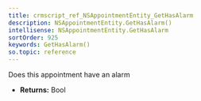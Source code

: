 ```yaml
---
title: crmscript_ref_NSAppointmentEntity_GetHasAlarm
description: NSAppointmentEntity.GetHasAlarm()
intellisense: NSAppointmentEntity.GetHasAlarm
sortOrder: 925
keywords: GetHasAlarm()
so.topic: reference
---
```



Does this appointment have an alarm



* **Returns:** Bool


